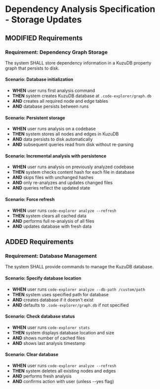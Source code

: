 # Dependency Analysis Specification - Storage Updates

## MODIFIED Requirements

### Requirement: Dependency Graph Storage
The system SHALL store dependency information in a KuzuDB property graph that persists to disk.

#### Scenario: Database initialization
- **WHEN** user runs first analysis command
- **THEN** system creates KuzuDB database at `.code-explorer/graph.db`
- **AND** creates all required node and edge tables
- **AND** database persists between runs

#### Scenario: Persistent storage
- **WHEN** user runs analysis on a codebase
- **THEN** system stores all nodes and edges in KuzuDB
- **AND** data persists to disk automatically
- **AND** subsequent queries read from disk without re-parsing

#### Scenario: Incremental analysis with persistence
- **WHEN** user runs analysis on previously analyzed codebase
- **THEN** system checks content hash for each file in database
- **AND** skips files with unchanged hashes
- **AND** only re-analyzes and updates changed files
- **AND** queries reflect the updated state

#### Scenario: Force refresh
- **WHEN** user runs `code-explorer analyze --refresh`
- **THEN** system clears all cached data
- **AND** performs full re-analysis of all files
- **AND** updates database with fresh data

## ADDED Requirements

### Requirement: Database Management
The system SHALL provide commands to manage the KuzuDB database.

#### Scenario: Specify database location
- **WHEN** user runs `code-explorer analyze --db-path /custom/path`
- **THEN** system uses specified path for database
- **AND** creates database if it doesn't exist
- **AND** defaults to `.code-explorer/graph.db` if not specified

#### Scenario: Check database status
- **WHEN** user runs `code-explorer stats`
- **THEN** system displays database location and size
- **AND** shows number of cached files
- **AND** shows last analysis timestamp

#### Scenario: Clear database
- **WHEN** user runs `code-explorer analyze --refresh`
- **THEN** system deletes all existing nodes and edges
- **AND** performs fresh analysis
- **AND** confirms action with user (unless --yes flag)
